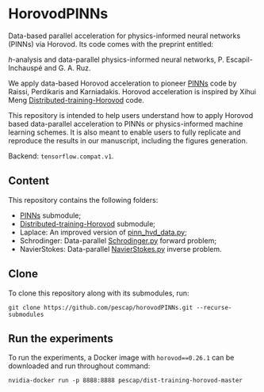 # HorovodPINNs

Data-based parallel acceleration for physics-informed neural networks (PINNs) via Horovod. Its code comes with the preprint entitled:

$h$-analysis and data-parallel physics-informed neural networks, P. Escapil-Inchauspé and G. A. Ruz.

We apply data-based Horovod acceleration to pioneer [PINNs](https://github.com/maziarraissi/PINNs/) code by Raissi, Perdikaris and Karniadakis. Horovod acceleration is inspired by Xihui Meng [Distributed-training-Horovod](https://github.com/XuhuiM/Distributed-training-Horovod) code.

This repository is intended to help users understand how to apply Horovod based data-parallel acceleration to PINNs or physics-informed machine learning schemes. It is also meant to enable users to fully replicate and reproduce the results in our manuscript, including the figures generation.       

Backend: `tensorflow.compat.v1`.

## Content

This repository contains the following folders:
- [PINNs](https://github.com/maziarraissi/PINNs/) submodule;
- [Distributed-training-Horovod](https://github.com/XuhuiM/Distributed-training-Horovod) submodule;
- Laplace: An improved version of [pinn_hvd_data.py](https://github.com/XuhuiM/Distributed-training-Horovod/blob/master/pinn_hvd_data.py);
- Schrodinger: Data-parallel [Schrodinger.py](https://github.com/maziarraissi/PINNs/blob/master/main/continuous_time_inference%20\(Schrodinger\)/Schrodinger.py) forward problem;
- NavierStokes: Data-parallel [NavierStokes.py](https://github.com/maziarraissi/PINNs/blob/master/main/continuous_time_identification%20\(Navier-Stokes\)/NavierStokes.py) inverse problem.

## Clone

To clone this repository along with its submodules, run:

```
git clone https://github.com/pescap/horovodPINNs.git --recurse-submodules 
```

## Run the experiments

To run the experiments, a Docker image with `horovod==0.26.1` can be downloaded and run throughout command:

```
nvidia-docker run -p 8888:8888 pescap/dist-training-horovod-master
```

